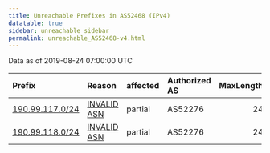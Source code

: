 ```yaml
---
title: Unreachable Prefixes in AS52468 (IPv4)
datatable: true
sidebar: unreachable_sidebar
permalink: unreachable_AS52468-v4.html
---
```


Data as of 2019-08-24 07:00:00 UTC


<div class="datatable-begin"></div>

| Prefix                                                   | Reason                                                                                                 | affected   | Authorized AS   |   MaxLength | Anchor                                         |   unreachable /24s |
|:---------------------------------------------------------|:-------------------------------------------------------------------------------------------------------|:-----------|:----------------|------------:|:-----------------------------------------------|-------------------:|
| [190.99.117.0/24](https://stat.ripe.net/190.99.117.0/24) | [INVALID ASN](https://rpki-validator.ripe.net/announcement-preview?asn=AS52468&prefix=190.99.117.0/24) | partial    | AS52276         |          24 | [LACNIC](unreachable_LACNIC_RPKI_Root-v4.html) |                  1 |
| [190.99.118.0/24](https://stat.ripe.net/190.99.118.0/24) | [INVALID ASN](https://rpki-validator.ripe.net/announcement-preview?asn=AS52468&prefix=190.99.118.0/24) | partial    | AS52276         |          24 | [LACNIC](unreachable_LACNIC_RPKI_Root-v4.html) |                  1 |

<div class="datatable-end"></div>